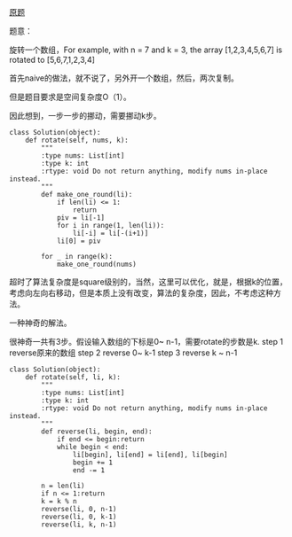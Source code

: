 [原题](https://leetcode.com/problems/rotate-array/)


题意：

旋转一个数组，For example, with n = 7 and k = 3, the array [1,2,3,4,5,6,7] is rotated to [5,6,7,1,2,3,4]


首先naive的做法，就不说了，另外开一个数组，然后，两次复制。

但是题目要求是空间复杂度O（1）。

因此想到，一步一步的挪动，需要挪动k步。

```
class Solution(object):
    def rotate(self, nums, k):
        """
        :type nums: List[int]
        :type k: int
        :rtype: void Do not return anything, modify nums in-place instead.
        """
        def make_one_round(li):
            if len(li) <= 1:
                return
            piv = li[-1]
            for i in range(1, len(li)):
                li[-i] = li[-(i+1)]
            li[0] = piv
        
        for _ in range(k):
            make_one_round(nums)
```

超时了算法复杂度是square级别的，当然，这里可以优化，就是，根据k的位置，考虑向左向右移动，但是本质上没有改变，算法的复杂度，因此，不考虑这种方法。


一种神奇的解法。


很神奇一共有3步。假设输入数组的下标是0~ n-1，需要rotate的步数是k.
step 1 reverse原来的数组
step 2 reverse 0~ k-1
step 3 reverse k ~ n-1

```
class Solution(object):
    def rotate(self, li, k):
        """
        :type nums: List[int]
        :type k: int
        :rtype: void Do not return anything, modify nums in-place instead.
        """
        def reverse(li, begin, end):
            if end <= begin:return
            while begin < end:
                li[begin], li[end] = li[end], li[begin]
                begin += 1
                end -= 1
            
        n = len(li)
        if n <= 1:return
        k = k % n
        reverse(li, 0, n-1)
        reverse(li, 0, k-1)
        reverse(li, k, n-1)
```
